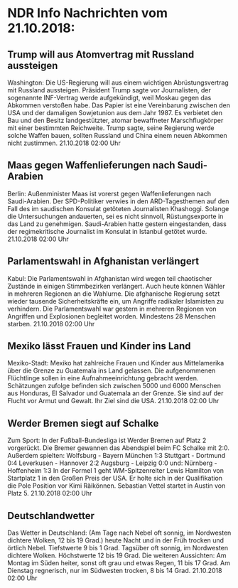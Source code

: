 # NDR Info Nachrichten vom 21.10.2018:


## Trump will aus Atomvertrag mit Russland aussteigen
Washington: Die US-Regierung will aus einem wichtigen Abrüstungsvertrag mit Russland aussteigen. Präsident Trump sagte vor Journalisten, der sogenannte INF-Vertrag werde aufgekündigt, weil Moskau gegen das Abkommen verstoßen habe. Das Papier ist eine Vereinbarung zwischen den USA und der damaligen Sowjetunion aus dem Jahr 1987. Es verbietet den Bau und den Besitz landgestützter, atomar bewaffneter Marschflugkörper mit einer bestimmten Reichweite. Trump sagte, seine Regierung werde solche Waffen bauen, sollten Russland und China einem neuen Abkommen nicht zustimmen. 21.10.2018 02:00 Uhr 

## Maas gegen Waffenlieferungen nach Saudi-Arabien
Berlin:	Außenminister Maas ist vorerst gegen Waffenlieferungen nach Saudi-Arabien. Der SPD-Politiker verwies in den ARD-Tagesthemen auf den Fall des im saudischen Konsulat getöteten Journalisten Khashoggi. Solange die Untersuchungen andauerten, sei es nicht sinnvoll, Rüstungsexporte in das Land zu genehmigen. Saudi-Arabien hatte gestern eingestanden, dass der regimekritische Journalist im Konsulat in Istanbul getötet wurde. 21.10.2018 02:00 Uhr 

## Parlamentswahl in Afghanistan verlängert
Kabul:	Die Parlamentswahl in Afghanistan wird wegen teil chaotischer Zustände in einigen Stimmbezirken verlängert. Auch heute können Wähler in mehreren Regionen an die Wahlurne. Die afghanische Regierung setzt wieder tausende Sicherheitskräfte ein, um Angriffe radikaler Islamisten zu verhindern. Die Parlamentswahl war gestern in mehreren Regionen von Angriffen und Explosionen begleitet worden. Mindestens 28 Menschen starben. 21.10.2018 02:00 Uhr 

## Mexiko lässt Frauen und Kinder ins Land
Mexiko-Stadt:     Mexiko hat zahlreiche Frauen und Kinder aus Mittelamerika über die Grenze zu Guatemala ins Land gelassen. Die aufgenommenen Flüchtlinge sollen in eine Aufnahmeeinrichtung gebracht werden. Schätzungen zufolge befinden sich zwischen 5000 und 6000 Menschen aus Honduras, El Salvador und Guatemala an der Grenze. Sie sind auf der Flucht vor Armut und Gewalt. Ihr Ziel sind die USA. 21.10.2018 02:00 Uhr 

## Werder Bremen siegt auf Schalke
Zum Sport: In der Fußball-Bundesliga ist Werder Bremen auf Platz 2 vorgerückt. Die Bremer gewannen das Abendspiel beim FC Schalke mit 2:0. Außerdem spielten:
Wolfsburg - Bayern München	1:3
Stuttgart - Dortmund 0:4 Leverkusen - Hannover		2:2
Augsburg - Leipzig			0:0
und: Nürnberg - Hoffenheim	1:3 In der Formel 1 geht WM-Spitzenreiter Lewis Hamilton von Startplatz 1 in den Großen Preis der USA. Er holte sich in der Qualifikation die Pole Position vor Kimi Räikönnen. Sebastian Vettel startet in Austin von Platz 5. 21.10.2018 02:00 Uhr 

## Deutschlandwetter
Das Wetter in Deutschland:
(Am Tage nach Nebel oft sonnig, im Nordwesten dichtere Wolken, 12 bis 19 Grad.) heute Nacht und in der Früh trocken und örtlich Nebel. Tiefstwerte 9 bis 1 Grad. Tagsüber oft sonnig, im Nordwesten dichtere Wolken. Höchstwerte 12 bis 19 Grad. Die weiteren Aussichten: Am Montag im Süden heiter, sonst oft grau und etwas Regen, 11 bis 17 Grad. Am Dienstag regnerisch, nur im Südwesten trocken, 8 bis 14 Grad. 21.10.2018 02:00 Uhr 
